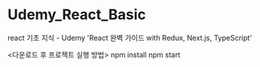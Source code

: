 # Udemy_React_Basic
react 기초 지식 - Udemy 'React 완벽 가이드 with Redux, Next.js, TypeScript'

<다운로드 후 프로젝트 실행 방법>
npm install
npm start 
